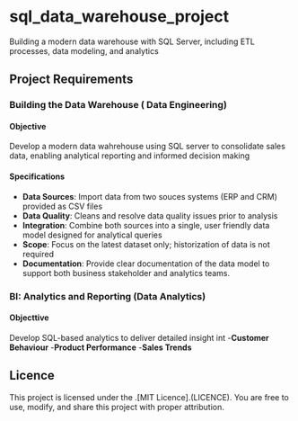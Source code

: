 # sql_data_warehouse_project
Building a modern data warehouse with SQL Server, including ETL processes, data modeling, and analytics

## Project Requirements

### Building the Data Warehouse ( Data Engineering)

#### Objective
Develop a modern data wahrehouse using SQL server to consolidate sales data, enabling analytical reporting and informed decision making

#### Specifications
- **Data Sources**: Import data from two souces systems (ERP and CRM) provided as CSV files
- **Data Quality**: Cleans and resolve data quality issues prior to analysis
- **Integration**: Combine both sources into a single, user friendly data model designed for analytical queries
- **Scope**: Focus on the latest dataset only; historization of data is not required
- **Documentation**: Provide clear documentation of the data model to support both business stakeholder and analytics teams.

### BI: Analytics and Reporting (Data Analytics)

#### Objecttive
Develop  SQL-based analytics to deliver detailed insight int
-**Customer Behaviour**
-**Product Performance**
-**Sales Trends**

## Licence

This project is licensed under the .[MIT Licence].(LICENCE). You are free to use, modify, and share this project with proper attribution.



  


